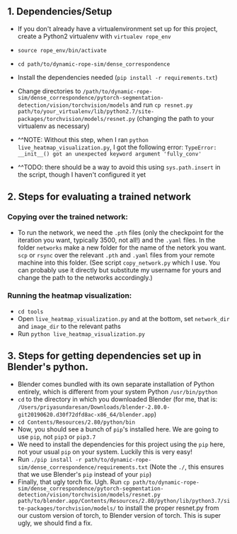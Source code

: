 ## 1. Dependencies/Setup
* If you don't already have a virtualenvironment set up for this project, create a Python2 virtualenv with ```virtualev rope_env```
* ```source rope_env/bin/activate```
* ```cd path/to/dynamic-rope-sim/dense_correspondence```
* Install the dependencies needed (```pip install -r requirements.txt```)
* Change directories to ```/path/to/dynamic-rope-sim/dense_correspondence/pytorch-segmentation-detection/vision/torchvision/models``` and run ```cp resnet.py path/to/your_virtualenv/lib/python2.7/site-packages/torchvision/models/resnet.py``` (changing the path to your virtualenv as necessary)

* ^^NOTE: Without this step, when I ran ```python live_heatmap_visualization.py```, I got the following error: ```TypeError: __init__() got an unexpected keyword argument 'fully_conv'```
* ^^TODO: there should be a way to avoid this using ```sys.path.insert``` in the script, though I haven't configured it yet

## 2. Steps for evaluating a trained network
### Copying over the trained network:
* To run the network, we need the ```.pth``` files (only the checkpoint for the iteration you want, typically 3500, not all!) and the ```.yaml``` files. In the folder ```networks``` make a new folder for the name of the netork you want. ```scp``` or ```rsync``` over the relevant ```.pth``` and ```.yaml``` files from your remote machine into this folder. (See script ```copy_network.py``` which I use. You can probably use it directly but substitute my username for yours and change the path to the networks accordingly.)
### Running the heatmap visualization:
* ```cd tools```
* Open ```live_heatmap_visualization.py``` and at the bottom, set ```network_dir``` and ```image_dir``` to the relevant paths
* Run ```python live_heatmap_visualization.py```

## 3. Steps for getting dependencies set up in Blender's python.
* Blender comes bundled with its own separate installation of Python entirely, which is different from your system Python ```/usr/bin/python```
* ```cd``` to the directory in which you downloaded Blender (for me, that is: ```/Users/priyasundaresan/Downloads/blender-2.80.0-git20190620.d30f72dfd8ac-x86_64/blender.app```)
* ```cd Contents/Resources/2.80/python/bin```
* Now, you should see a bunch of ```pip```'s installed here. We are going to use ```pip```, not ```pip3``` or ```pip3.7```
* We need to install the dependencies for this project using the ```pip``` here, not your usual ```pip``` on your system. Luckily this is very easy!
* Run ```./pip install -r path/to/dynamic-rope-sim/dense_correspondence/requirements.txt``` (Note the ```./```, this ensures that we use Blender's ```pip``` instead of your ```pip```)
* Finally, that ugly torch fix. Ugh. Run ```cp path/to/dynamic-rope-sim/dense_correspondence/pytorch-segmentation-detection/vision/torchvision/models/resnet.py path/to/blender.app/Contents/Resources/2.80/python/lib/python3.7/site-packages/torchvision/models/``` to install the proper resnet.py from our custom version of torch, to Blender version of torch. This is super ugly, we should find a fix.
